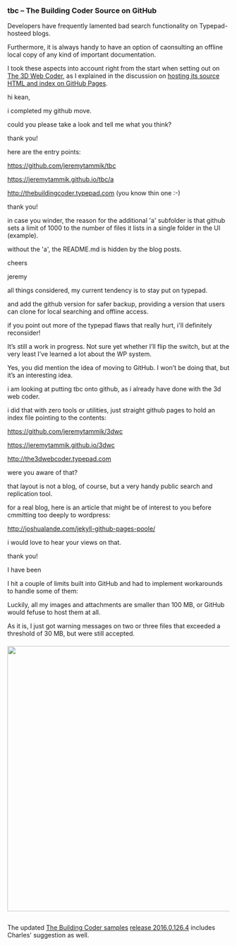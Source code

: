 <head>
<meta http-equiv="Content-Type" content="text/html; charset=utf-8">
<link rel="stylesheet" type="text/css" href="bc.css">
<script src="run_prettify.js" type="text/javascript"></script>
<!---
<script src="https://google-code-prettify.googlecode.com/svn/loader/run_prettify.js" type="text/javascript"></script>
-->
</head>

<!---

- blog on github
  Kean Walmsley has been playing around with [moving Threough the Interface from Typepad to Wordpress]().
  I looked at various alternative options as well.
  http://blog.teamtreehouse.com/using-github-pages-to-host-your-website
  http://jekyllbootstrap.com
  https://help.github.com/articles/using-jekyll-as-a-static-site-generator-with-github-pages/
  [Jekyll executive overview](https://github.com/blog/272-github-pages)
  a Jekyll blog sample [source](https://github.com/mojombo/mojombo.github.io) and [result](http://tom.preston-werner.com)
  a critical view of [blogging on GitHub](http://www.codeproject.com/Articles/809846/Blogging-on-GitHub)
  how and why to move away from Wordpress to [create a beautiful and minimal blog using Jekyll, Github Pages, and poole](http://joshualande.com/jekyll-github-pages-poole)
  I finally ended up doing it the same way as I have handled [hosting The 3D Web Coder source HTML and index on GitHub Pages](http://the3dwebcoder.typepad.com/blog/2015/03/hosting-a-node-server-on-heroku-pages-and-3d-web.html#2)

#dotnet #csharp
#fsharp #python
#grevit
#responsivedesign #typepad
#ah8 #augi #dotnet
#stingray #rendering
#3dweb #3dviewAPI #html5 #threejs #webgl #3d #mobile #vr #ecommerce
#Markdown #Fusion360 #Fusion360Hackathon
#javascript
#RestSharp #restAPI
#mongoosejs #mongodb #nodejs
#rtceur
#xaml
#3dweb #a360 #3dwebaccel #webgl @adskForge
@AutodeskReCap @Adsk3dsMax
#revitAPI #bim #aec #3dwebcoder #adsk #adskdevnetwrk @jimquanci @keanw
#au2015 #rtceur
#eraofconnection
#RMS @researchdigisus
@adskForge #3dwebaccel
#a360

Revit API, Jeremy Tammik, akn_include

 #revitAPI #3dwebcoder @AutodeskRevit #bim #aec #adsk #adskdevnetwrk

&ndash;
...

-->

### tbc &ndash; The Building Coder Source on GitHub

Developers have frequently lamented bad search functionality on Typepad-hosteed blogs.

Furthermore, it is always handy to have an option of caonsulting an offline local copy of any kind of important documentation.

I took these aspects into account right from the start when setting out
on [The 3D Web Coder](http://the3dwebcoder.typepad.com),
as I explained in the discussion
on [hosting its source HTML and index on GitHub Pages](http://the3dwebcoder.typepad.com/blog/2015/03/hosting-a-node-server-on-heroku-pages-and-3d-web.html#2).



hi kean,

i completed my github move.

could you please take a look and tell me what you think?

thank you!

here are the entry points:

https://github.com/jeremytammik/tbc

https://jeremytammik.github.io/tbc/a

http://thebuildingcoder.typepad.com (you know thin one  :-)

thank you!

in case you winder, the reason for the additional 'a' subfolder is that github sets a limit of 1000 to the number of files it lists in a single folder in the UI (example).

without the 'a', the README.md is hidden by the blog posts.

cheers

jeremy




all things considered, my current tendency is to stay put on typepad.

and add the github version for safer backup, providing a version that users can clone for local searching and offline access.

if you point out more of the typepad flaws that really hurt, i'll definitely reconsider!



It’s still a work in progress. Not sure yet whether I’ll flip the switch, but at the very least I’ve learned a lot about the WP system.

Yes, you did mention the idea of moving to GitHub. I won’t be doing that, but it’s an interesting idea.


i am looking at putting tbc onto github, as i already have done with the 3d web coder.

i did that with zero tools or utilities, just straight github pages to hold an index file pointing to the contents:

https://github.com/jeremytammik/3dwc

https://jeremytammik.github.io/3dwc

http://the3dwebcoder.typepad.com

were you aware of that?

that layout is not a blog, of course, but a very handy public search and replication tool.

for a real blog, here is an article that might be of interest to you before cmmitting too deeply to wordpress:

http://joshualande.com/jekyll-github-pages-poole/

i would love to hear your views on that.

thank you!





I have been

I hit a couple of limits built into GitHub and had to implement workarounds to handle some of them:

Luckily, all my images and attachments are smaller than 100 MB, or GitHub would fefuse to host them at all.

As it is, I just got warning messages on two or three files that exceeded a threshold of 30 MB, but were still accepted.



#### <a name="2"></a>

<center>
<img src="img/.png" alt="" width="600">
</center>





<pre class="code">
</pre>



The updated [The Building Coder samples](https://github.com/jeremytammik/the_building_coder_samples)
[release 2016.0.126.4](https://github.com/jeremytammik/the_building_coder_samples/releases/tag/2016.0.126.4) includes Charles' suggestion as well.
